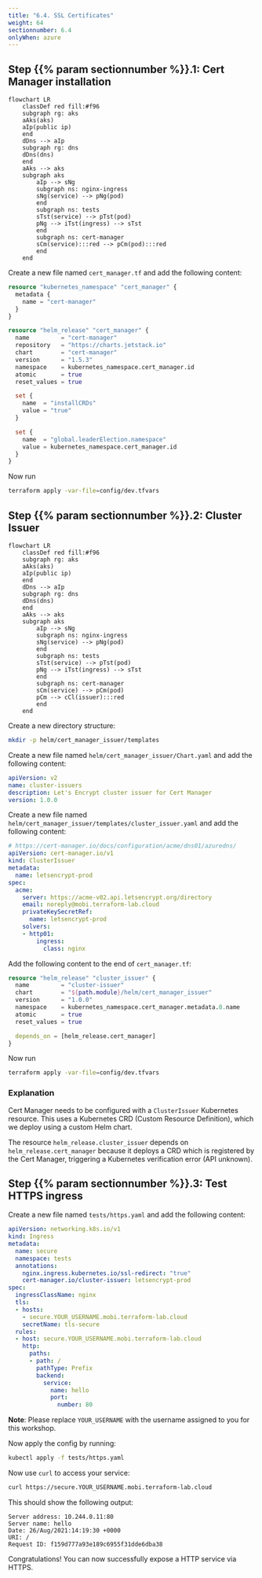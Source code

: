 ```yaml
---
title: "6.4. SSL Certificates"
weight: 64
sectionnumber: 6.4
onlyWhen: azure
---
```



## Step {{% param sectionnumber %}}.1: Cert Manager installation

```mermaid
flowchart LR
    classDef red fill:#f96
    subgraph rg: aks
    aAks(aks)
    aIp(public ip)
    end
    dDns --> aIp
    subgraph rg: dns
    dDns(dns)
    end
    aAks --> aks
    subgraph aks
        aIp --> sNg
        subgraph ns: nginx-ingress
        sNg(service) --> pNg(pod)
        end
        subgraph ns: tests
        sTst(service) --> pTst(pod)
        pNg --> iTst(ingress) --> sTst
        end
        subgraph ns: cert-manager
        sCm(service):::red --> pCm(pod):::red
        end
    end
```

Create a new file named `cert_manager.tf` and add the following content:
```terraform
resource "kubernetes_namespace" "cert_manager" {
  metadata {
    name = "cert-manager"
  }
}

resource "helm_release" "cert_manager" {
  name         = "cert-manager"
  repository   = "https://charts.jetstack.io"
  chart        = "cert-manager"
  version      = "1.5.3"
  namespace    = kubernetes_namespace.cert_manager.id
  atomic       = true
  reset_values = true

  set {
    name  = "installCRDs"
    value = "true"
  }

  set {
    name  = "global.leaderElection.namespace"
    value = kubernetes_namespace.cert_manager.id
  }
}
```

Now run
```bash
terraform apply -var-file=config/dev.tfvars
```


## Step {{% param sectionnumber %}}.2: Cluster Issuer

```mermaid
flowchart LR
    classDef red fill:#f96
    subgraph rg: aks
    aAks(aks)
    aIp(public ip)
    end
    dDns --> aIp
    subgraph rg: dns
    dDns(dns)
    end
    aAks --> aks
    subgraph aks
        aIp --> sNg
        subgraph ns: nginx-ingress
        sNg(service) --> pNg(pod)
        end
        subgraph ns: tests
        sTst(service) --> pTst(pod)
        pNg --> iTst(ingress) --> sTst
        end
        subgraph ns: cert-manager
        sCm(service) --> pCm(pod)
        pCm --> cCl(issuer):::red
        end
    end
```

Create a new directory structure:
```bash
mkdir -p helm/cert_manager_issuer/templates
```

Create a new file named `helm/cert_manager_issuer/Chart.yaml` and add the following content:
```yaml
apiVersion: v2
name: cluster-issuers
description: Let's Encrypt cluster issuer for Cert Manager
version: 1.0.0
```

Create a new file named `helm/cert_manager_issuer/templates/cluster_issuer.yaml` and add the following content:
```yaml
# https://cert-manager.io/docs/configuration/acme/dns01/azuredns/
apiVersion: cert-manager.io/v1
kind: ClusterIssuer
metadata:
  name: letsencrypt-prod
spec:
  acme:
    server: https://acme-v02.api.letsencrypt.org/directory
    email: noreply@mobi.terraform-lab.cloud
    privateKeySecretRef:
      name: letsencrypt-prod
    solvers:
    - http01:
        ingress:
          class: nginx
```

Add the following content to the end of `cert_manager.tf`:
```terraform
resource "helm_release" "cluster_issuer" {
  name         = "cluster-issuer"
  chart        = "${path.module}/helm/cert_manager_issuer"
  version      = "1.0.0"
  namespace    = kubernetes_namespace.cert_manager.metadata.0.name
  atomic       = true
  reset_values = true

  depends_on = [helm_release.cert_manager]
}
```

Now run
```bash
terraform apply -var-file=config/dev.tfvars
```


### Explanation

Cert Manager needs to be configured with a `ClusterIssuer` Kubernetes resource.
This uses a Kubernetes CRD (Custom Resource Definition), which we deploy using a custom Helm chart.

The resource `helm_release.cluster_issuer` depends on `helm_release.cert_manager` because it deploys a CRD which
is registered by the Cert Manager, triggering a Kubernetes verification error (API unknown).


## Step {{% param sectionnumber %}}.3: Test HTTPS ingress

Create a new file named `tests/https.yaml` and add the following content:
```yaml
apiVersion: networking.k8s.io/v1
kind: Ingress
metadata:
  name: secure
  namespace: tests
  annotations:
    nginx.ingress.kubernetes.io/ssl-redirect: "true"
    cert-manager.io/cluster-issuer: letsencrypt-prod
spec:
  ingressClassName: nginx
  tls:
  - hosts:
    - secure.YOUR_USERNAME.mobi.terraform-lab.cloud
    secretName: tls-secure
  rules:
  - host: secure.YOUR_USERNAME.mobi.terraform-lab.cloud
    http:
      paths:
      - path: /
        pathType: Prefix
        backend:
          service:
            name: hello
            port:
              number: 80
```

**Note**: Please replace `YOUR_USERNAME` with the username assigned to you for this workshop.

Now apply the config by running:
```bash
kubectl apply -f tests/https.yaml
```

Now use `curl` to access your service:
```bash
curl https://secure.YOUR_USERNAME.mobi.terraform-lab.cloud
```

This should show the following output:
```
Server address: 10.244.0.11:80
Server name: hello
Date: 26/Aug/2021:14:19:30 +0000
URI: /
Request ID: f159d777a93e189c6955f31dde6dba38
```

Congratulations! You can now successfully expose a HTTP service via HTTPS.
